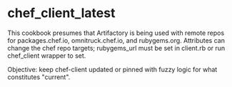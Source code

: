 # chef_client_latest

This cookbook presumes that Artifactory is being used with remote repos for packages.chef.io, omnitruck.chef.io, and rubygems.org. Attributes can change the chef repo targets; rubygems_url must be set in client.rb or run chef_client wrapper to set.

Objective: keep chef-client updated or pinned with fuzzy logic for what constitutes "current".
